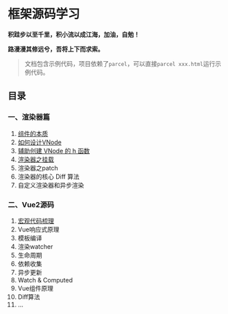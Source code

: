 # 框架源码学习

**积跬步以至千里，积小流以成江海，加油，自勉！**

**路漫漫其修远兮，吾将上下而求索。**

> 文档包含示例代码，项目依赖了`parcel`，可以直接`parcel xxx.html`运行示例代码。
## 目录
### 一、渲染器篇

1. [组件的本质](./src/render-explore/1.essence-of-component/README.md)
2. [如何设计VNode](./src/render-explore/2.design-vnode/README.md)
3. [辅助创建 VNode 的 h 函数](./src/render-explore/3.h-function/README.md)
4. [渲染器之挂载](./src/render-explore/4.mount/README.md)
5. 渲染器之patch
6. 渲染器的核心 Diff 算法
7. 自定义渲染器和异步渲染



### 二、Vue2源码
1. [宏观代码梳理](./my-vue2/readme.md)
2. Vue响应式原理
3. 模板编译
4. 渲染watcher
5. 生命周期
6. 依赖收集
7. 异步更新
8. Watch & Computed
9. Vue组件原理
10. Diff算法
11. ...

